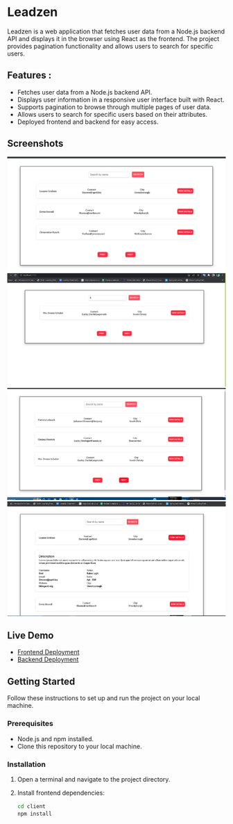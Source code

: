 # Leadzen

Leadzen is a web application that fetches user data from a Node.js backend API and displays it in the browser using React as the frontend. The project provides pagination functionality and allows users to search for specific users.


## Features :

- Fetches user data from a Node.js backend API.
- Displays user information in a responsive user interface built with React.
- Supports pagination to browse through multiple pages of user data.
- Allows users to search for specific users based on their attributes.
- Deployed frontend and backend for easy access.

## Screenshots

![Screenshot 1](./client/screenshots/Screenshot%20_1.png)
![Screenshot 2](./client/screenshots/Screenshot%20_2.png)
![Screenshot 3](./client/screenshots/Screenshot%20_3.png)
![Screenshot 4](./client/screenshots/Screenshot%20_4.png)

## Live Demo

- [Frontend Deployment](https://leadzean.netlify.app/)
- [Backend Deployment](https://leadzen-v4p0.onrender.com/)

## Getting Started

Follow these instructions to set up and run the project on your local machine.

### Prerequisites

- Node.js and npm installed.
- Clone this repository to your local machine.

### Installation

1. Open a terminal and navigate to the project directory.
2. Install frontend dependencies:

   ```bash
   cd client
   npm install
